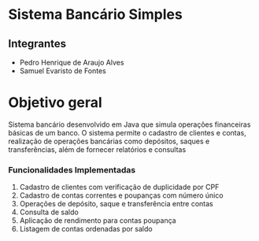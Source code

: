 # Sistema Bancário Simples

## Integrantes 

- Pedro Henrique de Araujo Alves
- Samuel Evaristo de Fontes


# Objetivo geral
Sistema bancário desenvolvido em Java que simula operações financeiras básicas de um banco. O sistema permite o cadastro de clientes e contas, realização de operações bancárias como depósitos, saques e   transferências, além de fornecer relatórios e consultas

### Funcionalidades Implementadas

1. Cadastro de clientes com verificação de duplicidade por CPF
2. Cadastro de contas correntes e poupanças com número único
3. Operações de depósito, saque e transferência entre contas
4. Consulta de saldo
5. Aplicação de rendimento para contas poupança
6. Listagem de contas ordenadas por saldo 
